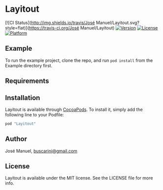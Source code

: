 # Layitout

[![CI Status](http://img.shields.io/travis/José Manuel/Layitout.svg?style=flat)](https://travis-ci.org/José Manuel/Layitout)
[![Version](https://img.shields.io/cocoapods/v/Layitout.svg?style=flat)](http://cocoapods.org/pods/Layitout)
[![License](https://img.shields.io/cocoapods/l/Layitout.svg?style=flat)](http://cocoapods.org/pods/Layitout)
[![Platform](https://img.shields.io/cocoapods/p/Layitout.svg?style=flat)](http://cocoapods.org/pods/Layitout)

## Example

To run the example project, clone the repo, and run `pod install` from the Example directory first.

## Requirements

## Installation

Layitout is available through [CocoaPods](http://cocoapods.org). To install
it, simply add the following line to your Podfile:

```ruby
pod "Layitout"
```

## Author

José Manuel, buscarini@gmail.com

## License

Layitout is available under the MIT license. See the LICENSE file for more info.

